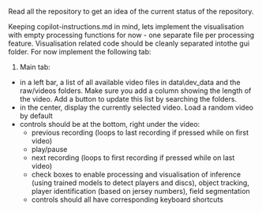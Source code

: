Read all the repository to get an idea of the current status of the repository.

Keeping copilot-instructions.md in mind, lets implement the visualisation with empty processing functions for now - one separate file per processing feature. Visualisation related code should be cleanly separated intothe gui folder. For now implement the following tab:
1) Main tab:
- in a left bar, a list of all available video files in data\dev_data and the raw/videos folders. Make sure you add a column showing the length of the video. Add a button to update this list by searching the folders.
- in the center, display the currently selected video. Load a random video by default
- controls should be at the bottom, right under the video: 
    - previous recording (loops to last recording if pressed while on first video)
    - play/pause
    - next recording (loops to first recording if pressed while on last video)
    - check boxes to enable processing and visualisation of inference (using trained models to detect players and discs), object tracking, player identification (based on jersey numbers), field segmentation
    - controls should all have corresponding keyboard shortcuts